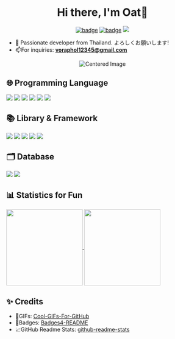 <h1 align="center">Hi there, I'm Oat👋</h1>

<p align="center">
  <a href="https://discordapp.com/users/442284470138175489"><img src="https://img.shields.io/badge/Discord-5865F2?style=for-the-badge&logo=discord&logoColor=white" alt="badge"></a>
  <a href="mailto:voraphol12345@gmail.com"><img src="https://img.shields.io/badge/Gmail-D14836?style=for-the-badge&logo=gmail&logoColor=white" alt="badge"></a>
  <a href="https://linkedin.com/in/voraphol" target="blank"><img src="https://img.shields.io/badge/LinkedIn-0077B5?style=for-the-badge&logo=linkedin&logoColor=white"></a>
</p>

- 🔭 Passionate developer from Thailand. よろしくお願いします!
- 📫For inquiries: **voraphol12345@gmail.com**

<div align="center">
	<img src="https://user-images.githubusercontent.com/74038190/225813708-98b745f2-7d22-48cf-9150-083f1b00d6c9.gif" alt="Centered Image"/>
</div>

## 🌐 Programming Language
<p align="left">
  <img src="https://img.shields.io/badge/java-%23ED8B00.svg?style=for-the-badge&logo=openjdk&logoColor=white"/>
  <img src="https://img.shields.io/badge/Python-FFD43B?style=for-the-badge&logo=python&logoColor=blue"/>
  <img src="https://img.shields.io/badge/TypeScript-007ACC?style=for-the-badge&logo=typescript&logoColor=white"/>
  <img src="https://img.shields.io/badge/HTML5-E34F26?style=for-the-badge&logo=html5&logoColor=white" />
  <img src="https://img.shields.io/badge/CSS3-1572B6?style=for-the-badge&logo=css3&logoColor=white" />
  <img src="https://img.shields.io/badge/JavaScript-323330?style=for-the-badge&logo=javascript&logoColor=F7DF1E" />
</p>

## 📚 Library & Framework
<p align="left">
  <img src="https://img.shields.io/badge/React-20232A?style=for-the-badge&logo=react&logoColor=61DAFB"/>
  <img src="https://img.shields.io/badge/next%20js-000000?style=for-the-badge&logo=nextdotjs&logoColor=white"/>
  <img src="https://img.shields.io/badge/Node%20js-339933?style=for-the-badge&logo=nodedotjs&logoColor=white"/>
  <img src="https://img.shields.io/badge/Express%20js-000000?style=for-the-badge&logo=express&logoColor=white"/>
  <img src="https://img.shields.io/badge/Tailwind_CSS-38B2AC?style=for-the-badge&logo=tailwind-css&logoColor=white" />
</p>

## 🗂️ Database
<p align="left">
  <img src="https://img.shields.io/badge/MongoDB-4EA94B?style=for-the-badge&logo=mongodb&logoColor=white"/>
  <img src="https://img.shields.io/badge/MySQL-005C84?style=for-the-badge&logo=mysql&logoColor=white"/>
</p>

## 📊 Statistics for Fun
<a href="https://github.com/anuraghazra/github-readme-stats">
  <img height=200 align="center" src="https://github-readme-stats.vercel.app/api?username=oatkup1a&theme=radical" />
</a>
<a href="https://github.com/anuraghazra/convoychat">
  <img height=200 align="center" src="https://github-readme-stats.vercel.app/api/top-langs?username=oatkup1a&layout=compact&langs_count=8&card_width=320&theme=radical" />
</a>

## ✨ Credits
- 💫GIFs: [Cool-GIFs-For-GitHub](https://github.com/Anmol-Baranwal/Cool-GIFs-For-GitHub)
- 🪪Badges: [Badges4-README](https://github.com/alexandresanlim/Badges4-README.md-Profile)
- 📈GitHub Readme Stats: [github-readme-stats](https://github.com/anuraghazra/github-readme-stats?tab=readme-ov-file)

